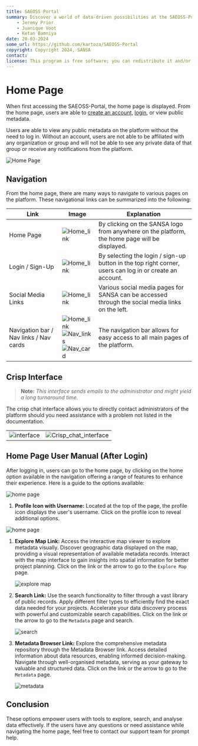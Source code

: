 ```yaml
---
title: SAEOSS Portal
summary: Discover a world of data-driven possibilities at the SAEOSS-Portal, where information converges to empower data sharing and decision-making.
    - Jeremy Prior
    - Juanique Voot
    - Ketan Bamniya
date: 28-03-2024
some_url: https://github.com/kartoza/SAEOSS-Portal
copyright: Copyright 2024, SANSA
contact:
license: This program is free software; you can redistribute it and/or modify it under the terms of the GNU Affero General Public License as published by the Free Software Foundation; either version 3 of the License, or (at your option) any later version.
---
```


# Home Page

When first accessing the SAEOSS-Portal, the home page is displayed. From the home page, users are able to [create an account](../guide/registering.md), [login](../guide/logging-in.md), or view public metadata.

Users are able to view any public metadata on the platform without the need to log in. Without an account, users are not able to be affiliated with any organization or group and will not be able to see any private data of that group or receive any notifications from the platform.

![Home Page](./img/Home.png)

## Navigation

From the home page, there are many ways to navigate to various pages on the platform. These navigational links can be summarized into the following:

| Link | Image | Explanation |
| -- | -- | -- |
| Home Page | ![Home_link](./img/Home_link.png) | By clicking on the SANSA logo from anywhere on the platform, the home page will be displayed. |
| Login / Sign-Up | ![Home_link](./img/login-signup.png) | By selecting the login / sign-up button in the top right corner, users can log in or create an account. |
| Social Media Links | ![Home_link](./img/social_media.png) | Various social media pages for SANSA can be accessed through the social media links on the left. |
| Navigation bar / Nav links / Nav cards | ![Home_link](./img/nav-pane.png) <br> ![Nav_links](./img/nav-links.png) <br> ![Nav_card](./img/nav-card.png)| The navigation bar allows for easy access to all main pages of the platform. |

## Crisp Interface

> **Note:** *This interface sends emails to the administrator and might yield a long turnaround time.*

The crisp chat interface allows you to directly contact administrators of the platform should you need assistance with a problem not listed in the documentation.

|   |   |
 --- | --- |
| ![interface](./img/crisp_chat_icon.png) | ![Crisp_chat_interface](./img/crisp_chat.png) |

## Home Page User Manual (After Login)

After logging in, users can go to the home page, by clicking on the home option available in the navigation offering a range of features to enhance their experience. Here is a guide to the options available:

![home page](./img/home-1.png)

1. **Profile Icon with Username:** Located at the top of the page, the profile icon displays the user's username. Click on the profile icon to reveal additional options.

![home page](./img/home-2.png)

1. **Explore Map Link:** Access the interactive map viewer to explore metadata visually. Discover geographic data displayed on the map, providing a visual representation of available metadata records. Interact with the map interface to gain insights into spatial information for better project planning. Click on the link or the arrow to go to the `Explore Map` page.

    ![explore map](./img/home-3.png)

2. **Search Link:** Use the search functionality to filter through a vast library of public records. Apply different filter types to efficiently find the exact data needed for your projects. Accelerate your data discovery process with powerful and customizable search capabilities. Click on the link or the arrow to go to the `Metadata` page and search.

    ![search](./img/home-4.png)


3. **Metadata Browser Link:** Explore the comprehensive metadata repository through the Metadata Browser link. Access detailed information about data resources, enabling informed decision-making. Navigate through well-organised metadata, serving as your gateway to valuable and structured data. Click on the link or the arrow to go to the `Metadata` page.

    ![metadata](./img/home-4.png)

## Conclusion 

These options empower users with tools to explore, search, and analyse data effectively. If the users have any questions or need assistance while navigating the home page, feel free to contact our support team for prompt help.

